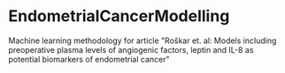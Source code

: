 # EndometrialCancerModelling
Machine learning methodology for article "Roškar et. al: Models including preoperative plasma levels of angiogenic factors, leptin and IL-8 as potential biomarkers of endometrial cancer"
